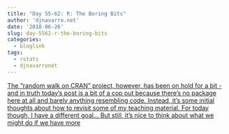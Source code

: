 ```yaml
---
title: "Day 55-62: R: The Boring Bits"
author: 'djnavarro.net'
date: '2018-06-26'
slug: day-5562-r-the-boring-bits
categories:
  - bloglink
tags:
  - rstats
  - djnavarronet
---
```


[The “random walk on CRAN” project, however, has been on hold for a bit - and in truth today’s post is a bit of a cop out because there’s no package here at all and barely anything resembling code. Instead, it’s some initial thoughts about how to revisit some of my teaching material. For today though, I have a different goal… But still, it’s nice to think about what we might do if we have more<i class="fas fa-external-link-alt"></i>](https://djnavarro.net/post/2018-06-26-the-boring-bits/)


